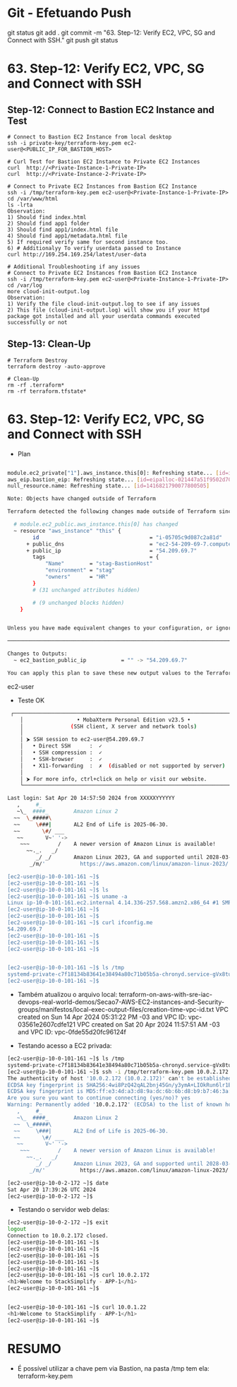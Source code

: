 
# ############################################################################
# ############################################################################
# ############################################################################
# Git - Efetuando Push

git status
git add .
git commit -m "63. Step-12: Verify EC2, VPC, SG and Connect with SSH."
git push
git status



# ############################################################################
# ############################################################################
# ############################################################################
#  63. Step-12: Verify EC2, VPC, SG and Connect with SSH


## Step-12: Connect to Bastion EC2 Instance and Test
```t
# Connect to Bastion EC2 Instance from local desktop
ssh -i private-key/terraform-key.pem ec2-user@<PUBLIC_IP_FOR_BASTION_HOST>

# Curl Test for Bastion EC2 Instance to Private EC2 Instances
curl  http://<Private-Instance-1-Private-IP>
curl  http://<Private-Instance-2-Private-IP>

# Connect to Private EC2 Instances from Bastion EC2 Instance
ssh -i /tmp/terraform-key.pem ec2-user@<Private-Instance-1-Private-IP>
cd /var/www/html
ls -lrta
Observation: 
1) Should find index.html
2) Should find app1 folder
3) Should find app1/index.html file
4) Should find app1/metadata.html file
5) If required verify same for second instance too.
6) # Additionalyy To verify userdata passed to Instance
curl http://169.254.169.254/latest/user-data 

# Additional Troubleshooting if any issues
# Connect to Private EC2 Instances from Bastion EC2 Instance
ssh -i /tmp/terraform-key.pem ec2-user@<Private-Instance-1-Private-IP>
cd /var/log
more cloud-init-output.log
Observation:
1) Verify the file cloud-init-output.log to see if any issues
2) This file (cloud-init-output.log) will show you if your httpd package got installed and all your userdata commands executed successfully or not
```

## Step-13: Clean-Up
```t
# Terraform Destroy
terraform destroy -auto-approve

# Clean-Up
rm -rf .terraform*
rm -rf terraform.tfstate*
```









# ############################################################################
# ############################################################################
# ############################################################################
#  63. Step-12: Verify EC2, VPC, SG and Connect with SSH


- Plan

~~~~bash

module.ec2_private["1"].aws_instance.this[0]: Refreshing state... [id=i-0a79e9e3765dc238e]
aws_eip.bastion_eip: Refreshing state... [id=eipalloc-021447a51f9502d70]
null_resource.name: Refreshing state... [id=1416821790077800505]

Note: Objects have changed outside of Terraform

Terraform detected the following changes made outside of Terraform since the last "terraform apply" which may have affected this plan:

  # module.ec2_public.aws_instance.this[0] has changed
  ~ resource "aws_instance" "this" {
        id                                   = "i-05705c9d087c2a81d"
      + public_dns                           = "ec2-54-209-69-7.compute-1.amazonaws.com"
      + public_ip                            = "54.209.69.7"
        tags                                 = {
            "Name"        = "stag-BastionHost"
            "environment" = "stag"
            "owners"      = "HR"
        }
        # (31 unchanged attributes hidden)

        # (9 unchanged blocks hidden)
    }


Unless you have made equivalent changes to your configuration, or ignored the relevant attributes using ignore_changes, the following plan may include actions to undo or respond to these changes.

─────────────────────────────────────────────────────────────────────────────────────────────────────────────────────────────────────────────────────────────────────────────────────────────────────────────────────────────────────────────────────────────────────────

Changes to Outputs:
  ~ ec2_bastion_public_ip           = "" -> "54.209.69.7"

You can apply this plan to save these new output values to the Terraform state, without changing any real infrastructure.

~~~~



ec2-user


- Teste OK

~~~~BASH
 ┌──────────────────────────────────────────────────────────────────────┐
    │                 • MobaXterm Personal Edition v23.5 •                 │
    │               (SSH client, X server and network tools)               │
    │                                                                      │
    │ ⮞ SSH session to ec2-user@54.209.69.7                                │
    │   • Direct SSH      :  ✓                                             │
    │   • SSH compression :  ✓                                             │
    │   • SSH-browser     :  ✓                                             │
    │   • X11-forwarding  :  ✗  (disabled or not supported by server)      │
    │                                                                      │
    │ ⮞ For more info, ctrl+click on help or visit our website.            │
    └──────────────────────────────────────────────────────────────────────┘

Last login: Sat Apr 20 14:57:50 2024 from XXXXXYYYYYY
   ,     #_
   ~\_  ####_        Amazon Linux 2
  ~~  \_#####\
  ~~     \###|       AL2 End of Life is 2025-06-30.
  ~~       \#/ ___
   ~~       V~' '->
    ~~~         /    A newer version of Amazon Linux is available!
      ~~._.   _/
         _/ _/       Amazon Linux 2023, GA and supported until 2028-03-15.
       _/m/'           https://aws.amazon.com/linux/amazon-linux-2023/

[ec2-user@ip-10-0-101-161 ~]$
[ec2-user@ip-10-0-101-161 ~]$
[ec2-user@ip-10-0-101-161 ~]$ ls
[ec2-user@ip-10-0-101-161 ~]$ uname -a
Linux ip-10-0-101-161.ec2.internal 4.14.336-257.568.amzn2.x86_64 #1 SMP Sat Mar 23 09:49:55 UTC 2024 x86_64 x86_64 x86_64 GNU/Linux
[ec2-user@ip-10-0-101-161 ~]$
[ec2-user@ip-10-0-101-161 ~]$
[ec2-user@ip-10-0-101-161 ~]$ curl ifconfig.me
54.209.69.7
[ec2-user@ip-10-0-101-161 ~]$
[ec2-user@ip-10-0-101-161 ~]$
[ec2-user@ip-10-0-101-161 ~]$


[ec2-user@ip-10-0-101-161 ~]$ ls /tmp
systemd-private-c7f18134b83641e38494a80c71b05b5a-chronyd.service-gVx8tu  terraform_170271206.sh  terraform-key.pem
[ec2-user@ip-10-0-101-161 ~]$


~~~~


- Também atualizou o arquivo local:
terraform-on-aws-with-sre-iac-devops-real-world-demos/Secao7-AWS-EC2-instances-and-Security-groups/manifestos/local-exec-output-files/creation-time-vpc-id.txt
VPC created on Sun 14 Apr 2024 05:31:22 PM -03 and VPC ID: vpc-03561e2607cdfe121
VPC created on Sat 20 Apr 2024 11:57:51 AM -03 and VPC ID: vpc-0fde55d20fc96124f



- Testando acesso a EC2 privada:

~~~~bash
[ec2-user@ip-10-0-101-161 ~]$ ls /tmp
systemd-private-c7f18134b83641e38494a80c71b05b5a-chronyd.service-gVx8tu  terraform_170271206.sh  terraform-key.pem
[ec2-user@ip-10-0-101-161 ~]$ ssh -i /tmp/terraform-key.pem 10.0.2.172
The authenticity of host '10.0.2.172 (10.0.2.172)' can't be established.
ECDSA key fingerprint is SHA256:4wi8PzQ42qAL2bnj45Gn/y3ymA+LIOkRun6lr1EaKz0.
ECDSA key fingerprint is MD5:ff:e3:4d:a3:d8:9a:dc:6b:6b:d8:b9:b7:46:3a:9a:0b.
Are you sure you want to continue connecting (yes/no)? yes
Warning: Permanently added '10.0.2.172' (ECDSA) to the list of known hosts.
   ,     #_
   ~\_  ####_        Amazon Linux 2
  ~~  \_#####\
  ~~     \###|       AL2 End of Life is 2025-06-30.
  ~~       \#/ ___
   ~~       V~' '->
    ~~~         /    A newer version of Amazon Linux is available!
      ~~._.   _/
         _/ _/       Amazon Linux 2023, GA and supported until 2028-03-15.
       _/m/'           https://aws.amazon.com/linux/amazon-linux-2023/

[ec2-user@ip-10-0-2-172 ~]$ date
Sat Apr 20 17:39:26 UTC 2024
[ec2-user@ip-10-0-2-172 ~]$
~~~~



- Testando o servidor web delas:

~~~~bash
[ec2-user@ip-10-0-2-172 ~]$ exit
logout
Connection to 10.0.2.172 closed.
[ec2-user@ip-10-0-101-161 ~]$
[ec2-user@ip-10-0-101-161 ~]$
[ec2-user@ip-10-0-101-161 ~]$
[ec2-user@ip-10-0-101-161 ~]$
[ec2-user@ip-10-0-101-161 ~]$
[ec2-user@ip-10-0-101-161 ~]$ curl 10.0.2.172
<h1>Welcome to StackSimplify - APP-1</h1>
[ec2-user@ip-10-0-101-161 ~]$


[ec2-user@ip-10-0-101-161 ~]$ curl 10.0.1.22
<h1>Welcome to StackSimplify - APP-1</h1>
[ec2-user@ip-10-0-101-161 ~]$


~~~~


# ############################################################################
# ############################################################################
# ############################################################################
# RESUMO

- É possível utilizar a chave pem via Bastion, na pasta /tmp tem ela:
terraform-key.pem